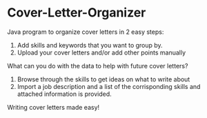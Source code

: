 # Cover-Letter-Organizer
Java program to organize cover letters in 2 easy steps:

1. Add skills and keywords that you want to group by.
2. Upload your cover letters and/or add other points manually 

What can you do with the data to help with future cover letters? 

1. Browse through the skills to get ideas on what to write about 
2. Import a job description and a list of the corrisponding skills and attached information is provided. 

Writing cover letters made easy!

